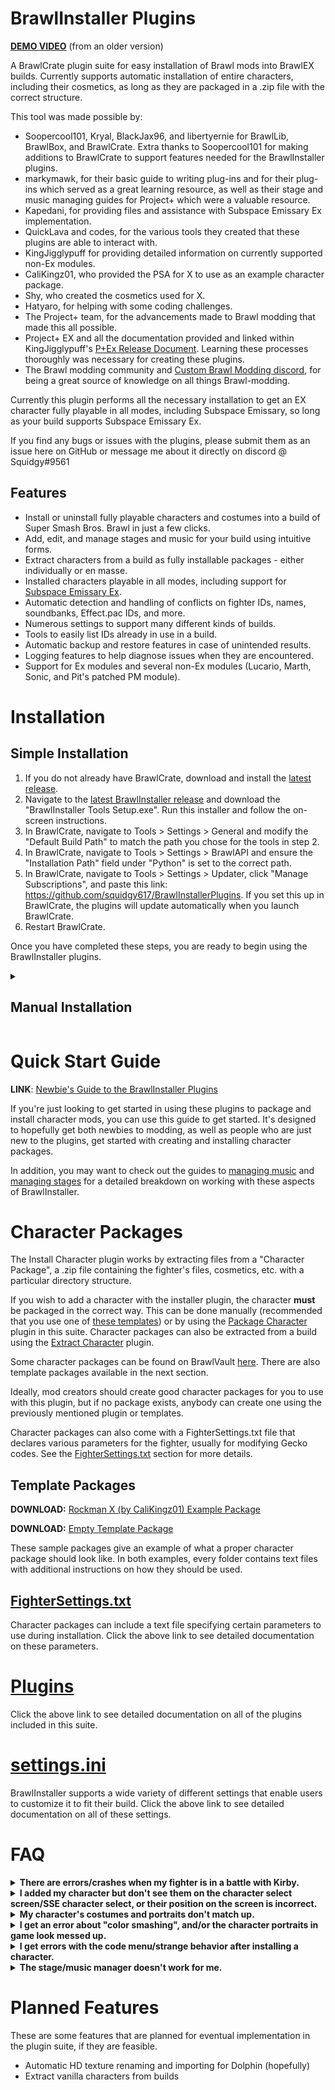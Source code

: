# BrawlInstaller Plugins

[**DEMO VIDEO**](https://youtu.be/V6-cjuVhC80) (from an older version)

A BrawlCrate plugin suite for easy installation of Brawl mods into BrawlEX builds. Currently supports automatic installation of entire characters, including their cosmetics, as long as they are packaged in a .zip file with the correct structure.

This tool was made possible by:
- Soopercool101, Kryal, BlackJax96, and libertyernie for BrawlLib, BrawlBox, and BrawlCrate. Extra thanks to Soopercool101 for making additions to BrawlCrate to support features needed for the BrawlInstaller plugins.
- markymawk, for their basic guide to writing plug-ins and for their plug-ins which served as a great learning resource, as well as their stage and music managing guides for Project+ which were a valuable resource.
- Kapedani, for providing files and assistance with Subspace Emissary Ex implementation.
- QuickLava and codes, for the various tools they created that these plugins are able to interact with.
- KingJigglypuff for providing detailed information on currently supported non-Ex modules.
- CaliKingz01, who provided the PSA for X to use as an example character package.
- Shy, who created the cosmetics used for X.
- Hatyaro, for helping with some coding challenges.
- The Project+ team, for the advancements made to Brawl modding that made this all possible.
- Project+ EX and all the documentation provided and linked within KingJigglypuff's [P+Ex Release Document](https://docs.google.com/document/d/1mAoVGymOkL3FwiMxfEt1V24qxnAWiO8I66G3zlU0ij8/edit?usp=sharing). Learning these processes thoroughly was necessary for creating these plugins.
- The Brawl modding community and [Custom Brawl Modding discord](https://discord.gg/GbxJhbv), for being a great source of knowledge on all things Brawl-modding.

Currently this plugin performs all the necessary installation to get an EX character fully playable in all modes, including Subspace Emissary, so long as your build supports Subspace Emissary Ex.

If you find any bugs or issues with the plugins, please submit them as an issue here on GitHub or message me about it directly on discord @ Squidgy#9561

## Features
- Install or uninstall fully playable characters and costumes into a build of Super Smash Bros. Brawl in just a few clicks.
- Add, edit, and manage stages and music for your build using intuitive forms.
- Extract characters from a build as fully installable packages - either individually or en masse.
- Installed characters playable in all modes, including support for [Subspace Emissary Ex](https://github.com/Sammi-Husky/BrawlEx/releases).
- Automatic detection and handling of conflicts on fighter IDs, names, soundbanks, Effect.pac IDs, and more.
- Numerous settings to support many different kinds of builds.
- Tools to easily list IDs already in use in a build.
- Automatic backup and restore features in case of unintended results.
- Logging features to help diagnose issues when they are encountered.
- Support for Ex modules and several non-Ex modules (Lucario, Marth, Sonic, and Pit's patched PM module).

# Installation
## Simple Installation
1. If you do not already have BrawlCrate, download and install the [latest release](https://github.com/soopercool101/BrawlCrate/releases/latest).
2. Navigate to the [latest BrawlInstaller release](https://github.com/squidgy617/BrawlInstallerPlugins/releases/latest) and download the "BrawlInstaller Tools Setup.exe". Run this installer and follow the on-screen instructions.
3. In BrawlCrate, navigate to Tools > Settings > General and modify the "Default Build Path" to match the path you chose for the tools in step 2.
4. In BrawlCrate, navigate to Tools > Settings > BrawlAPI and ensure the "Installation Path" field under "Python" is set to the correct path.
5. In BrawlCrate, navigate to Tools > Settings > Updater, click "Manage Subscriptions", and paste this link: https://github.com/squidgy617/BrawlInstallerPlugins. If you set this up in BrawlCrate, the plugins will update automatically when you launch BrawlCrate.
6. Restart BrawlCrate.

Once you have completed these steps, you are ready to begin using the BrawlInstaller plugins.

<details>

<summary><h2>Manual Installation</h2></summary>

If you would prefer to install everything used by BrawlInstaller manually, you can follow these directions.

<b>Prerequisites</b>

In order for these plugins to function correctly, you will need a few things:
- The latest version of [BrawlCrate](https://github.com/soopercool101/BrawlCrate). You should also ensure you have your build path set to your build's root folder by navigating to Tools > Settings > General and modifying the "Default Build Path" there.
- The latest version of Python. You can download this at [python.org](https://www.python.org/). Also ensure your Python path is set within BrawlCrate by navigating to Tools > Settings > BrawlAPI and setting the "Installation Path" field under "Python".
- A BrawlEx build of Super Smash Bros. Brawl. It is strongly recommended to use these plugins with a build of [Project+ EX](https://docs.google.com/document/d/1mAoVGymOkL3FwiMxfEt1V24qxnAWiO8I66G3zlU0ij8/edit?usp=sharing), although it should technically be able to support other BrawlEx builds as well.
- **(OPTIONAL)** The latest version of [QuickLava's Kirby Hat Manager](https://github.com/QuickLava/lavaKirbyHatManager). You will want to ensure this is installed in your build's root folder (should be in the same directory as the /pf/ folder). **This is necessary if you want Kirby hats to function correctly on P+ EX builds.** You do not need to download this when using a build such as REMIX which already comes with it. If you install this, you will also need the [Microsoft Visual C++ Redistributable](https://www.microsoft.com/en-us/download/details.aspx?id=52685).
- **(OPTIONAL)** The latest version of [QuickLava's fork of the P+ EX code menu](https://github.com/QuickLava/PowerPC-Assembly-Functions). You will want to ensure this is installed in your build's root folder (should be in the same directory as the /pf/ folder). **This is necessary if you want your character added to the code menu.** You do not need to download this when using a build such as REMIX which already comes with it. You also should not use this if your build is designed around a different code menu. If you install this, you will also need the [Microsoft Visual C++ Redistributable](https://www.microsoft.com/en-us/download/details.aspx?id=52685).
- **(OPTIONAL)** The latest version of [QuickLava's Sawnd ID Replace Assist](https://github.com/QuickLava/lavaSawndIDReplaceAssist). This can be anywhere on your computer. **This is necessary if you want to be able to change soundbank IDs in the event of a conflict.**
- **(OPTIONAL)** The latest version of Codes' "Porting_Tools.zip", which is linked in the [official BrawlEx Guide for P+ EX](https://docs.google.com/document/d/1ZoL_qDcwUpUXg82cKaUp-6D_AcfpFctoW6GXFY74_0k/edit#). This can be anywhere on your computer. **This is necessary if you want to be able to change soundbank IDs or Effect.pac IDs in the event of a conflict.**
- **(OPTIONAL)** The latest version of [Kapedani's Subspace Emissary Ex](https://github.com/Sammi-Husky/BrawlEx/releases). This can be installed over your P+Ex build's root directory. **This is only necessary if you are not on the latest P+Ex version and would like to install your characters into Subspace Emissary mode.** If you want additional CSS slots for SSE, you can also download a basic expanded CSS [here](https://www.mediafire.com/file/b509fjbg3l3buqj/Expanded_SSE_CSS.zip/file).
- If you're trying to use the Install Character plugin, you'll need a proper character package .zip file. You can find an example package using CaliKingz01's RockmanX PSA and Shy's cosmetics [here](https://github.com/squidgy617/BrawlInstallerPlugins#template-packages). You can also find a variety of character packages uploaded [here](http://forums.kc-mm.com/Gallery/BrawlView.php?ByUserID=28848&Moderated=All).

<b>Setup</b>

For initial installation, you can set this repo as a subscription in BrawlCrate by navigating to Tools > Settings > Updater, clicking "Manage Subscriptions", and pasting this link: https://github.com/squidgy617/BrawlInstallerPlugins. If you set this up in BrawlCrate, the plugins will update automatically when you launch BrawlCrate. Alternatively, you can download the release manually and extract the contents to your BrawlCrate installation's "BrawlAPI" folder.

The plugins create backups of your files during execution, but they do not clean up loose files added and I cannot guarantee you will not run into issues, especially if you configure your settings incorrectly. While loose files shouldn't cause an issue, if you want an extra safety net, I recommend setting up a git repository for your build [like this template](https://github.com/jlambert360/PPlus-Build-Template) for an easy method of source control. With the automatic backup functionality, this is not really necessary, but still a good idea.

</details>

# Quick Start Guide

**LINK**: [Newbie's Guide to the BrawlInstaller Plugins](https://docs.google.com/document/d/1RcAqzS9IHzQcrtHKspC7qbBB0he9_H69GB6BGLXduJw/edit?usp=sharing)

If you're just looking to get started in using these plugins to package and install character mods, you can use this guide to get started. It's designed to hopefully get both newbies to modding, as well as people who are just new to the plugins, get started with creating and installing character packages.

In addition, you may want to check out the guides to [managing music](https://github.com/squidgy617/BrawlInstallerPlugins/wiki/Guide:-Managing-Music) and [managing stages](https://github.com/squidgy617/BrawlInstallerPlugins/wiki/Guide:-Managing-Stages) for a detailed breakdown on working with these aspects of BrawlInstaller.

# Character Packages

The Install Character plugin works by extracting files from a "Character Package", a .zip file containing the fighter's files, cosmetics, etc. with a particular directory structure.

If you wish to add a character with the installer plugin, the character **must** be packaged in the correct way. This can be done manually (recommended that you use one of [these templates](https://github.com/squidgy617/BrawlInstallerPlugins#template-packages)) or by using the [Package Character](
https://github.com/squidgy617/BrawlInstallerPlugins/wiki/Plugins#package-character) plugin in this suite. Character packages can also be extracted from a build using the [Extract Character](https://github.com/squidgy617/BrawlInstallerPlugins/wiki/Plugins#extract-character) plugin.

Some character packages can be found on BrawlVault [here](http://forums.kc-mm.com/Gallery/BrawlView.php?ByUserID=28848&Moderated=All). There are also template packages available in the next section.

Ideally, mod creators should create good character packages for you to use with this plugin, but if no package exists, anybody can create one using the previously mentioned plugin or templates.

Character packages can also come with a FighterSettings.txt file that declares various parameters for the fighter, usually for modifying Gecko codes. See the [FighterSettings.txt](https://github.com/squidgy617/BrawlInstallerPlugins/wiki/Character-Packages#fightersettingstxt) section for more details.

## Template Packages
**DOWNLOAD:** [Rockman X (by CaliKingz01) Example Package](https://www.mediafire.com/file/qnx8p14ivsb3rxo/RockmanX_by_CaliKingz01.zip/file)

**DOWNLOAD:** [Empty Template Package](https://www.mediafire.com/file/xd1212mwl5aq6tk/Template.zip/file)

These sample packages give an example of what a proper character package should look like. In both examples, every folder contains text files with additional instructions on how they should be used.

## [FighterSettings.txt](https://github.com/squidgy617/BrawlInstallerPlugins/wiki/Character-Packages#fightersettingstxt)
Character packages can include a text file specifying certain parameters to use during installation. Click the above link to see detailed documentation on these parameters.

# [Plugins](https://github.com/squidgy617/BrawlInstallerPlugins/wiki/Plugins)

Click the above link to see detailed documentation on all of the plugins included in this suite.

# [settings.ini](https://github.com/squidgy617/BrawlInstallerPlugins/wiki/Settings)

BrawlInstaller supports a wide variety of different settings that enable users to customize it to fit their build. Click the above link to see detailed documentation on all of these settings.

# FAQ
<details>
<summary><b>There are errors/crashes when my fighter is in a battle with Kirby.</b></summary>

The first and most common cause of this issue is not setting up QuickLava's Kirby Hat Manager correctly. Ensure it is installed into your build folder and that you have moved the required files into the folder for the application.

Assuming you have QuickLava's Kirby Hat Manager set up correctly, this is not something BrawlInstaller can account for, but is actually a known issue with the KirbyHatEx system. The system is still not entirely stable, and not everything is known about how the hats interact with different fighters and IDs. Most likely, the cause is either an incompatibility with your character, your chosen ID, the chosen base fighter ID for the Kirby hat, or a combination of the three. If you run into Kirby-related issues, try uninstalling your character and reinstalling them to a different fighter ID or installing them with a different base fighter ID for their Kirby hat.
</details>

<details>
<summary><b>I added my character but don't see them on the character select screen/SSE character select, or their position on the screen is incorrect.</b></summary>

This usually means one of two things - one, your build is not configured to use CSSRoster.dat, or two, you ran out of animated CSS slots in your build. If you're using P+Ex, the roster will only automatically expand up to a certain number of slots, and other builds may not even have the roster automatically expanding. In such a case, you'll have to expand it manually, which can be done in a similar manner to the steps outlined in [this guide](https://docs.google.com/document/d/1NN7X98xdoatzcnKabUq6TIhZrPTda84RmFp1La16GiQ/edit).

For your SSE CSS, you can either follow the steps outlined in [this guide](https://docs.google.com/document/d/1bwzccf8lhwVu3ZAv8oLBXM3qSXODmbu1kqIv7obosto/edit) (see sections Altering the Number of CSS Icons per Row and Editing the Subspace CSS Animation) or you can download a very basic expanded SSE CSS [here](https://www.mediafire.com/file/b509fjbg3l3buqj/Expanded_SSE_CSS.zip/file). This expanded CSS supports up to 72 slots.
</details>

<details>
  <summary><b>My character's costumes and portraits don't match up.</b></summary>
  
  This usually means you packaged your character incorrectly. Ensure that that the entries in the fighter's CSSSlotConfig and their cosmetics are in the correct order, and ensure that the CSSSlotConfig entries point to the right .pac files.
  
</details>

<details>
  <summary><b>I get an error about "color smashing", and/or the character portraits in game look messed up.</b></summary>
  
  This usually means you provided bad cosmetics, or you put cosmetics together in a folder when they shouldn't have been. Verify that all of your folders in the "CSPs" and "StockIcons" directories of your character package contain only cosmetics that are recolors of each other, and ensure any provided images are the right size and are color smashable.
  
</details>

<details>
  <summary><b>I get errors with the code menu/strange behavior after installing a character.</b></summary>
  
  Usually this means the build you have uses a code menu that is not compatible with BrawlInstaller. BrawlInstaller only supports QuickLava's code menu. If you are using a build with it's own code menu that is not configured the same way as QuickLava's, you will need to make code menu edits manually, and likely you should set BrawlInstaller not to make code menu changes.
  
</details>

<details>
  <summary><b>The stage/music manager doesn't work for me.</b></summary>
  
  The most likely reason for this is that your build does not use the modern Project+ tracklist and stage systems. Only the Project+ tracklist and stage systems are supported by BrawlInstallers stage and music managers. Most modern builds use this system, but some older builds may not.
  
</details>

# Planned Features
These are some features that are planned for eventual implementation in the plugin suite, if they are feasible.
- Automatic HD texture renaming and importing for Dolphin (hopefully)
- Extract vanilla characters from builds
